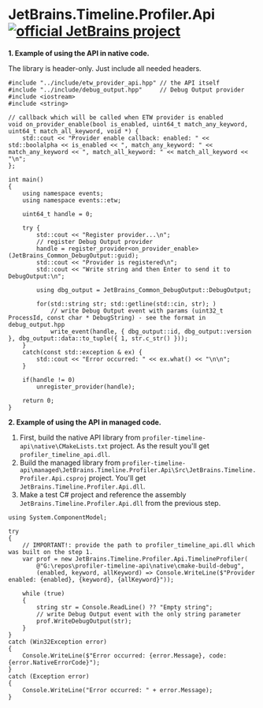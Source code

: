 # JetBrains.Timeline.Profiler.Api [![official JetBrains project](https://jb.gg/badges/official.svg)](https://confluence.jetbrains.com/display/ALL/JetBrains+on+GitHub)

**1. Example of using the API in native code.**
   
The library is header-only. Just include all needed headers.

```
#include "../include/etw_provider_api.hpp" // the API itself
#include "../include/debug_output.hpp"     // Debug Output provider
#include <iostream>
#include <string>

// callback which will be called when ETW provider is enabled
void on_provider_enable(bool is_enabled, uint64_t match_any_keyword, uint64_t match_all_keyword, void *) {
    std::cout << "Provider enable callback: enabled: " << std::boolalpha << is_enabled << ", match_any_keyword: " << match_any_keyword << ", match_all_keyword: " << match_all_keyword << "\n";
};

int main()
{
    using namespace events;
    using namespace events::etw;

    uint64_t handle = 0;

    try {
        std::cout << "Register provider...\n";
        // register Debug Output provider
        handle = register_provider<on_provider_enable>(JetBrains_Common_DebugOutput::guid);
        std::cout << "Provider is registered\n";
        std::cout << "Write string and then Enter to send it to DebugOutput:\n";

        using dbg_output = JetBrains_Common_DebugOutput::DebugOutput;

        for(std::string str; std::getline(std::cin, str); )
            // write Debug Output event with params (uint32_t ProcessId, const char * DebugString) - see the format in debug_output.hpp
            write_event(handle, { dbg_output::id, dbg_output::version }, dbg_output::data::to_tuple({ 1, str.c_str() }));
    }
    catch(const std::exception & ex) {
        std::cout << "Error occurred: " << ex.what() << "\n\n";
    }

    if(handle != 0)
        unregister_provider(handle);

    return 0;
}
```

**2. Example of using the API in managed code.**

1) First, build the native API library from `profiler-timeline-api\native\CMakeLists.txt` project. As the result you'll get `profiler_timeline_api.dll`.
2) Build the managed library from `profiler-timeline-api\managed\JetBrains.Timeline.Profiler.Api\Src\JetBrains.Timeline.Profiler.Api.csproj` project. You'll get `JetBrains.Timeline.Profiler.Api.dll`.
3) Make a test C# project and reference the assembly `JetBrains.Timeline.Profiler.Api.dll` from the previous step.
```
using System.ComponentModel;

try
{
    // IMPORTANT!: provide the path to profiler_timeline_api.dll which was built on the step 1.
    var prof = new JetBrains.Timeline.Profiler.Api.TimelineProfiler(
        @"G:\repos\profiler-timeline-api\native\cmake-build-debug",
        (enabled, keyword, allKeyword) => Console.WriteLine($"Provider enabled: {enabled}, {keyword}, {allKeyword}"));

    while (true)
    {
        string str = Console.ReadLine() ?? "Empty string";
        // write Debug Output event with the only string parameter
        prof.WriteDebugOutput(str);
    }
}
catch (Win32Exception error)
{
    Console.WriteLine($"Error occurred: {error.Message}, code: {error.NativeErrorCode}");
}
catch (Exception error)
{
    Console.WriteLine("Error occurred: " + error.Message);
}
```
